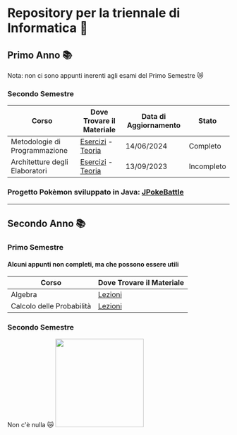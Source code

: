 # Repository per la triennale di Informatica 🌸
## Primo Anno 📚
Nota: non ci sono appunti inerenti agli esami del Primo Semestre 😿
### Secondo Semestre
  | Corso                          | Dove Trovare il Materiale                                                                                   | Data di Aggiornamento      | Stato |
  |--------------------------------|------------------------------------------------------------------------------------------------------------|------------| ---------|
  | Metodologie di Programmazione  | [Esercizi](https://github.com/ajhxia/UNI/tree/main/Primo%20Anno/Metodologie%20di%20Programmazione/Esercizi) - [Teoria](https://github.com/ajhxia/UNI/tree/main/Primo%20Anno/Metodologie%20di%20Programmazione/Teoria)  | 14/06/2024 | Completo |
  | Architetture degli Elaboratori | [Esercizi](https://github.com/ajhxia/UNI/tree/main/Primo%20Anno/Architettura%20degli%20Elaboratori/Esercizi) - [Teoria](https://github.com/ajhxia/UNI/tree/main/Primo%20Anno/Architettura%20degli%20Elaboratori/Teoria)  | 13/09/2023 | Incompleto |

### Progetto Pokèmon sviluppato in Java: [JPokeBattle](https://github.com/ajhxia/UNI/tree/main/Primo%20Anno/Metodologie%20di%20Programmazione/Project-JPokeBattle)
---
## Secondo Anno 📚
### Primo Semestre
#### Alcuni appunti non completi, ma che possono essere utili
  | Corso                          | Dove Trovare il Materiale                                                                                  |
  |--------------------------------|------------------------------------------------------------------------------------------------------------|
  | Algebra | [Lezioni](https://github.com/ajhxia/UNI/tree/main/Secondo%20Anno/Algebra)   |
  | Calcolo delle Probabilità | [Lezioni](https://github.com/ajhxia/UNI/tree/main/Secondo%20Anno/Calcolo%20delle%20Probabilit%C3%A0) |

### Secondo Semestre
 Non c'è nulla 😿
<img src="https://i.pinimg.com/originals/38/83/8d/38838d2369fe10f9e3f03e92bde4883c.gif" width="200px">
